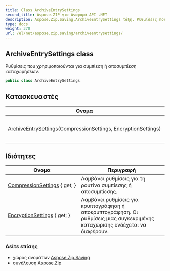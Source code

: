 ```yaml
---
title: Class ArchiveEntrySettings
second_title: Aspose.ZIP για Αναφορά API .NET
description: Aspose.Zip.Saving.ArchiveEntrySettings τάξη. Ρυθμίσεις που χρησιμοποιούνται για συμπίεση ή αποσυμπίεση καταχωρήσεων.
type: docs
weight: 370
url: /el/net/aspose.zip.saving/archiveentrysettings/
---
```

## ArchiveEntrySettings class

Ρυθμίσεις που χρησιμοποιούνται για συμπίεση ή αποσυμπίεση καταχωρήσεων.

```csharp
public class ArchiveEntrySettings
```

## Κατασκευαστές

| Ονομα | Περιγραφή |
| --- | --- |
| [ArchiveEntrySettings](archiveentrysettings/)(CompressionSettings, EncryptionSettings) | Αρχικοποιεί μια νέα παρουσία του`ArchiveEntrySettings` τάξη. |

## Ιδιότητες

| Ονομα | Περιγραφή |
| --- | --- |
| [CompressionSettings](../../aspose.zip.saving/archiveentrysettings/compressionsettings/) { get; } | Λαμβάνει ρυθμίσεις για τη ρουτίνα συμπίεσης ή αποσυμπίεσης. |
| [EncryptionSettings](../../aspose.zip.saving/archiveentrysettings/encryptionsettings/) { get; } | Λαμβάνει ρυθμίσεις για κρυπτογράφηση ή αποκρυπτογράφηση. Οι ρυθμίσεις μιας συγκεκριμένης καταχώρισης ενδέχεται να διαφέρουν. |

### Δείτε επίσης

* χώρος ονομάτων [Aspose.Zip.Saving](../../aspose.zip.saving/)
* συνέλευση [Aspose.Zip](../../)


